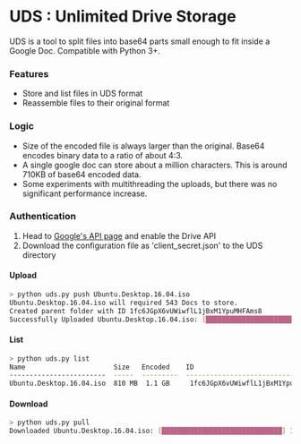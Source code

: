 # UDS : Unlimited Drive Storage

UDS is a tool to split files into base64 parts small enough to fit inside a Google Doc. Compatible with Python 3+.

### Features
  - Store and list files in UDS format
  - Reassemble files to their original format

### Logic
  - Size of the encoded file is always larger than the original. Base64 encodes binary data to a ratio of about 4:3. 
  - A single google doc can store about a million characters. This is around 710KB of base64 encoded data.
  - Some experiments with multithreading the uploads, but there was no significant performance increase. 

### Authentication
  1. Head to [Google's API page](https://developers.google.com/drive/api/v3/quickstart/python) and enable the Drive API
  2. Download the configuration file as 'client_secret.json' to the UDS directory

#### Upload
```sh
> python uds.py push Ubuntu.Desktop.16.04.iso
Ubuntu.Desktop.16.04.iso will required 543 Docs to store.
Created parent folder with ID 1fc6JGpX6vUWiwflL1jBxM1YpuMHFAms8
Successfully Uploaded Ubuntu.Desktop.16.04.iso: [██████████████████████████████] 100%
```
#### List
```sh
> python uds.py list
Name                      Size   Encoded    ID
------------------------  -----  ---------  ---------------------------------
Ubuntu.Desktop.16.04.iso  810 MB  1.1 GB     1fc6JGpX6vUWiwflL1jBxM1YpuMHFAms8
```

#### Download
```sh
> python uds.py pull 
Downloaded Ubuntu.Desktop.16.04.iso: [██████████████████████████████] 100%
```